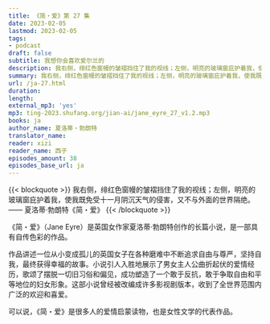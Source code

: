 ```yaml
---
title: 《简・爱》第 27 集
date: 2023-02-05
lastmod: 2023-02-05
tags:
- podcast
draft: false
subtitle: 我想你会喜欢爱尔兰的
description: 我右侧，绯红色窗幔的皱褶挡住了我的视线；左侧，明亮的玻璃窗庇护着我，使我既免受十一月阴沉天气的侵害，又不与外面的世界隔绝。
summary: 我右侧，绯红色窗幔的皱褶挡住了我的视线；左侧，明亮的玻璃窗庇护着我，使我既免受十一月阴沉天气的侵害，又不与外面的世界隔绝。
url: /ja-27.html
duration: 
length: 
external_mp3: 'yes'
mp3: ting-2023.shufang.org/jian-ai/jane_eyre_27_v1.2.mp3
books: ja
author_name: 夏洛蒂・勃朗特
translator_name: 
reader: xizi
reader_name: 西子
episodes_amount: 38
episodes_base_url: ja
---
```


{{< blockquote >}}
我右侧，绯红色窗幔的皱褶挡住了我的视线；左侧，明亮的玻璃窗庇护着我，使我既免受十一月阴沉天气的侵害，又不与外面的世界隔绝。  
—— 夏洛蒂·勃朗特《简・爱》
{{< /blockquote >}}

《简・爱》（Jane Eyre）是英国女作家夏洛蒂·勃朗特创作的长篇小说，是一部具有自传色彩的作品。

作品讲述一位从小变成孤儿的英国女子在各种磨难中不断追求自由与尊严，坚持自我，最终获得幸福的故事。小说引人入胜地展示了男女主人公曲折起伏的爱情经历，歌颂了摆脱一切旧习俗和偏见，成功塑造了一个敢于反抗，敢于争取自由和平等地位的妇女形象。这部小说曾经被改编成许多影视剧版本，收到了全世界范围内广泛的欢迎和喜爱。

可以说，《简・爱》是很多人的爱情启蒙读物，也是女性文学的代表作品。
